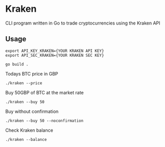 # Kraken

CLI program written in Go to trade cryptocurrencies using the Kraken API

## Usage
```
export API_KEY_KRAKEN={YOUR KRAKEN API KEY}
export API_SEC_KRAKEN={YOUR KRAKEN SEC KEY}
```
```
go build .
```
Todays BTC price in GBP
```
./kraken --price
```
Buy 50GBP of BTC at the market rate
```
./kraken --buy 50
```
Buy without confirmation
```
./kraken --buy 50 --noconfirmation
```
Check Kraken balance
```
./kraken --balance 
```

